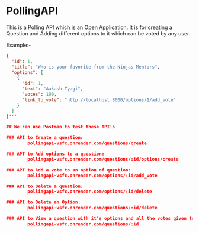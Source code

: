 # PollingAPI

This is a Polling API which is an Open Application. 
It is for creating a Question and Adding different options to it which can be voted by any user.

Example:-
```json
{
  "id": 1,
  "title": "Who is your favorite from the Ninjas Mentors",
  "options": [
    {
      "id": 1,
      "text": "Aakash Tyagi",
      "votes": 100,
      "link_to_vote": "http://localhost:8000/options/1/add_vote"
    }
  ]
}'''

## We can use Postman to test these API's

### API to Create a question: 
        pollingapi-vsfc.onrender.com/questions/create

### APT to Add options to a question: 
        pollingapi-vsfc.onrender.com/questions/:id/options/create

### APT to Add a vote to an option of question: 
        pollingapi-vsfc.onrender.com/options/:id/add_vote

### API to Delete a question: 
        pollingapi-vsfc.onrender.com/options/:id/delete

### API to Delete an Option: 
        pollingapi-vsfc.onrender.com/questions/:id/delete

### API to View a question with it’s options and all the votes given to it: 
        pollingapi-vsfc.onrender.com/questions/:id
